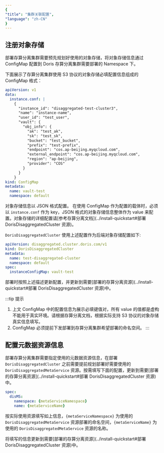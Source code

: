 ```yaml
---
{
"title": "集群关联配置",
"language": "zh-CN"
}
---
```


<!-- 
Licensed to the Apache Software Foundation (ASF) under one
or more contributor license agreements.  See the NOTICE file
distributed with this work for additional information
regarding copyright ownership.  The ASF licenses this file
to you under the Apache License, Version 2.0 (the
"License"); you may not use this file except in compliance
with the License.  You may obtain a copy of the License at

  http://www.apache.org/licenses/LICENSE-2.0

Unless required by applicable law or agreed to in writing,
software distributed under the License is distributed on an
"AS IS" BASIS, WITHOUT WARRANTIES OR CONDITIONS OF ANY
KIND, either express or implied.  See the License for the
specific language governing permissions and limitations
under the License.
-->

## 注册对象存储

部署存算分离集群需要预先规划好使用的对象存储，将对象存储信息通过 ConfigMap 配置到 Doris 存算分离集群需要部署的 Namespace 下。

下面展示了存算分离集群使用 S3 协议的对象存储必填配置信息组成的 ConfigMap 格式：

```yaml
apiVersion: v1
data:
  instance.conf: |
    {
      "instance_id": "disaggregated-test-cluster3",
      "name": "instance-name",
      "user_id": "test_user",
      "vault": {
        "obj_info": {
          "ak": "test_ak",
          "sk": "test_sk",
          "bucket": "test_bucket",
          "prefix": "test-prefix",
          "endpoint": "cos.ap-beijing.myqcloud.com",
          "external_endpoint": "cos.ap-beijing.myqcloud.com",
          "region": "ap-beijing",
          "provider": "COS"
        }
      }
    }
kind: ConfigMap
metadata:
  name: vault-test
  namespace: default
```

对象存储信息以 JSON 格式配置。 在使用 ConfigMap 作为配置的载体时，必须以 `instance.conf` 作为 key，JSON 格式的对象存储信息整体作为 value 来配置。对象存储的详细配置请[参考存算分离文档](../install-quickstart#部署 DorisDisaggregatedCluster 资源)。

`DorisDisaggregatedCluster` 使用上述配置作为后端对象存储配置如下:

```yaml
apiVersion: disaggregated.cluster.doris.com/v1
kind: DorisDisaggregatedCluster
metadata:
  name: test-disaggregated-cluster
  namespace: default
spec:
  instanceConfigMap: vault-test
```

部署时按照上述描述更新配置，并更新到需要[部署的存算分离资源](../install-quickstart#部署 DorisDisaggregatedCluster 资源)中。

:::tip 提示
1. 上文 ConfigMap 中的配置信息为展示必填键值对，所有 value 的值都是虚构不能用于真实环境。请根据存算分离文档，根据实际支持 S3 协议的对象存储真实信息填写。
2. ConfigMap 必须提前下发部署到存算分离集群希望部署的命名空间。
::: 

## 配置元数据资源信息

部署存算分离集群需要指定使用的元数据资源信息，在部署 `DorisDisaggregatedCluster` 之前需要提前规划部署好需要使用的 `DorisDisaggregatedMetaService` 资源。按需填写下面的配置，更新到需要[部署的存算分离资源](../install-quickstart#部署 DorisDisaggregatedCluster 资源)中。

```yaml
spec:
  disMS:
    namespace: {metaServiceNamespace}
    name: {metaServiceName}
```

按实际使用资源填写如上信息，`{metaServiceNamespace}` 为使用的 `DorisDisaggregatedMetaService` 资源部署的命名空间，`{metaServiceName}` 为使用的 `DorisDisaggregatedMetaService` 资源的名称。

将填写的信息更新到需要[部署的存算分离资源](../install-quickstart#部署 DorisDisaggregatedCluster 资源)中。
